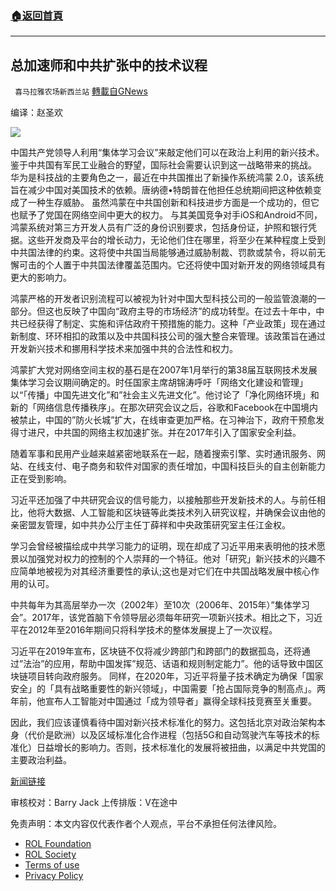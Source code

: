 ###  [:house:返回首頁](https://github.com/ourhimalayas/txt)
---


## 总加速师和中共扩张中的技术议程
` 喜马拉雅农场新西兰站` [轉載自GNews](https://gnews.org/zh-hans/1959073/)

编译：赵圣欢

![](https://assets.gnews.org/wp-content/uploads/2022/02/GettyImages-1321094304-e1643941464215.jpg)

中国共产党领导人利用“集体学习会议”来敲定他们可以在政治上利用的新兴技术。鉴于中共国有军民工业融合的野望，国际社会需要认识到这一战略带来的挑战。
华为是科技战的主要角色之一，最近在中共国推出了新操作系统鸿蒙 2.0，该系统旨在减少中国对美国技术的依赖。唐纳德•特朗普在他担任总统期间把这种依赖变成了一种生存威胁。 虽然鸿蒙在中共国创新和科技进步方面是一个成功的，但它也赋予了党国在网络空间中更大的权力。
与其美国竞争对手iOS和Android不同，鸿蒙系统对第三方开发人员有广泛的身份识别要求，包括身份证，护照和银行凭据。这些开发商及平台的增长动力，无论他们住在哪里，将至少在某种程度上受到中共国法律的约束。这将使中共国当局能够通过威胁制裁、罚款或禁令，将以前无懈可击的个人置于中共国法律覆盖范围内。它还将使中国对新开发的网络领域具有更大的影响力。

鸿蒙严格的开发者识别流程可以被视为针对中国大型科技公司的一般监管浪潮的一部分。但这也反映了中国向“政府主导的市场经济”的成功转型。在过去十年中，中共已经获得了制定、实施和评估政府干预措施的能力。这种「产业政策」现在通过新制度、环环相扣的政策以及中共国科技公司的强大整合来管理。该政策旨在通过开发新兴技术和挪用科学技术来加强中共的合法性和权力。

鸿蒙扩大党对网络空间主权的基石是在2007年1月举行的第38届互联网技术发展集体学习会议期间确定的。时任国家主席胡锦涛呼吁「网络文化建设和管理」以“「传播」中国先进文化”和”社会主义先进文化”。他讨论了「净化网络环境」和新的「网络信息传播秩序」。在那次研究会议之后，谷歌和Facebook在中国境内被禁止，中国的”防火长城”扩大，在线审查更加严格。在习神治下，政府干预愈发得寸进尺，中共国的网络主权加速扩张。并在2017年引入了国家安全利益。

随着军事和民用产业越来越紧密地联系在一起，随着搜索引擎、实时通讯服务、网站、在线支付、电子商务和软件对国家的责任增加，中国科技巨头的自主创新能力正在受到影响。

习近平还加强了中共研究会议的信号能力，以接触那些开发新技术的人。与前任相比，他将大数据、人工智能和区块链等此类技术列入研究议程，并确保会议由他的亲密盟友管理，如中共办公厅主任丁薛祥和中央政策研究室主任江金权。

学习会曾经被描绘成中共学习能力的证明，现在却成了习近平用来表明他的技术愿景以加强党对权力的控制的个人崇拜的一个特征。他对「研究」新兴技术的兴趣不应简单地被视为对其经济重要性的承认;这也是对它们在中共国战略发展中核心作用的认可。

中共每年为其高层举办一次（2002年）至10次（2006年、2015年）”集体学习会”。2017年，该党首脑下令领导层必须每年研究一项新兴技术。相比之下，习近平在2012年至2016年期间只将科学技术的整体发展提上了一次议程。

习近平在2019年宣布，区块链不仅将减少跨部门和跨部门的数据孤岛，还将通过”法治”的应用，帮助中国发挥”规范、话语和规则制定能力”。他的话导致中国区块链项目转向政府服务。 同样，在2020年，习近平将量子技术确定为确保「国家安全」的「具有战略重要性的新兴领域」，中国需要「抢占国际竞争的制高点」。两年前，他宣布人工智能对中国通过「成为领导者」赢得全球科技竞赛至关重要。

因此，我们应该谨慎看待中国对新兴技术标准化的努力。这包括北京对政治架构本身（代价是欧洲）以及区域标准化合作进程（包括5G和自动驾驶汽车等技术的标准化）日益增长的影响力。否则，技术标准化的发展将被扭曲，以满足中共党国的主要政治利益。

[新闻链接](https://www.aspistrategist.org.au/xi-jinping-and-the-ccps-expanding-technology-agenda/)

审核校对：Barry Jack
上传排版：V在途中

 

免责声明：本文内容仅代表作者个人观点，平台不承担任何法律风险。

- [ROL Foundation](https://rolfoundation.org/)
- [ROL Society](https://rolsociety.org/)
- [Terms of use](https://gnews.org/terms-of-use-3/)
- [Privacy Policy](https://gnews.org/privacy-policy/)
